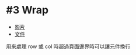 # #3 Wrap

- [影片](https://www.youtube.com/watch?v=z5iw2SeFx2M&list=PLjxrf2q8roU23XGwz3Km7sQZFTdB996iG&index=4)
- [文件](https://api.flutter.dev/flutter/widgets/Wrap-class.html)

用來處理 row 或 col 時超過頁面邊界時可以讓元件換行
